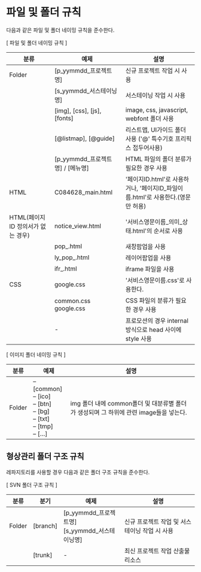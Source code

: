 # 파일 및 폴더 규칙
다음과 같은 파일 및 폴더 네이밍 규칙을 준수한다.

[ 파일 및 폴더 네이밍 규칙 ]

| **분류** | **예제** | **설명** |
| --- | --- | --- |
| Folder | [p_yymmdd_프로젝트명] | 신규 프로젝트 작업 시 사용 |
|| [s_yymmdd_서스테이닝명] | 서스테이닝 작업 시 사용 |
|| [img], [css], [js], [fonts] | image, css, javascript, webfont 폴더 사용 |
|| [@listmap], [@guide] | 리스트맵, UI가이드 폴더 사용 ('@' 특수기호 프리픽스 접두어사용) |
|| [p_yymmdd_프로젝트명] / [메뉴명] | HTML 파일의 폴더 분류가 필요한 경우 사용 |
| HTML | C084628_main.html | '페이지ID.html'로 사용하거나, '페이지ID_파일이름.html'로 사용한다.(영문만 허용) |
| HTML(페이지ID 정의서가 없는 경우) | notice_view.html | '서비스영문이름_의미_상태.html'의 순서로 사용 |
|| pop_.html | 새창팝업을 사용 |
|| ly_pop_.html | 레이어팝업을 사용 |
|| ifr_.html | iframe 파일을 사용 |
| CSS | google.css | '서비스영문이름.css'로 사용한다. |
|| common.css<br>google.css | CSS 파일의 분류가 필요한 경우 사용 |
|| - | 프로모션의 경우 internal 방식으로 head 사이에 style 사용 |

[ 이미지 폴더 네이밍 규칙 ]

| **분류** | **예제** | **설명** |
| --- | --- | --- |
| Folder | – [common]<br>– [ico]<br>– [btn]<br>– [bg]<br>– [txt]<br>– [tmp]<br>– […] | img 폴더 내에 common폴더 및 대분류별 폴더가 생성되며 그 하위에 관련 image들을 넣는다. |

## 형상관리 폴더 구조 규칙

레파지토리를 사용할 경우 다음과 같은 폴더 구조 규칙을 준수한다.

[ SVN 폴더 구조 규칙 ]

| **분류** | **분기** | **예제** | **설명** |
| --- | --- | --- | --- |
| Folder | [branch] | [p_yymmdd_프로젝트명]<br>[s_yymmdd_서스테이닝명] | 신규 프로젝트 작업 및 서스테이닝 작업 시 사용 |
|| [trunk] | - | 최신 프로젝트 작업 산출물 리소스 |

